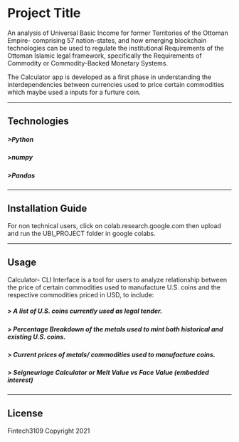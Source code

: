 # Project Title

An analysis of Universal Basic Income for former Territories of the Ottoman Empire- comprising 57 nation-states, and how emerging blockchain technologies can be used to regulate the institutional Requirements of the Ottoman Islamic legal framework, specifically the Requirements of Commodity or Commodity-Backed Monetary Systems.

The Calculator app is developed as a first phase in understanding the interdependencies between currencies used to price certain commodities which maybe used a inputs for a furture  coin. 

---

## Technologies

##### >Python
##### >numpy
##### >Pandas

---

## Installation Guide

For non technical users, click on colab.research.google.com then upload and run the UBI_PROJECT folder in google colabs. 



---

## Usage

Calculator- CLI Interface is a tool for users to analyze relationship between the price of certain commodities used to manufacture U.S. coins and the respective commodities priced in USD, to include:

##### > A list of U.S. coins currently used as legal tender.
##### > Percentage Breakdown of the metals used to mint both historical and existing U.S. coins.
##### > Current prices of metals/ commodities used to manufacture coins. 
##### > Seigneuriage Calculator or Melt Value vs Face Value (embedded interest) 


---

## License

Fintech3109 Copyright 2021
